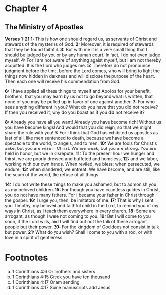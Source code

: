 # Chapter 4
## The Ministry of Apostles
**Verses 1-21**
**1:** This is how one should regard us, as servants of Christ and stewards of the mysteries of God.
**2:** Moreover, it is required of stewards that they be found faithful.
**3:** But with me it is a very small thing that I should be judged by you or by any human court. In fact, I do not even judge myself.
**4:** For I am not aware of anything agaist myself, but I am not thereby acquitted. It is the Lord who judges me.
**5:** Therefore do not pronounce judgment before the time, before the Lord comes, who will bring to light the things now hidden in darkness and will disclose the purpose of the heart. Then each one will receive his commendation from God.

**6:** I have applied all these things to myself and Apollos for your benefit, brothers, that you may learn by us not to go beyond what is written, that none of you may be puffed up in favor of one against another.
**7:** For who sees anything different in you? What do you have that you did not receive? If then you received it, why do you boast as if you did not receive it?

**8:** Already you have all you want! Already you have become rich! Without us you have become kings! And would that you did reign, so that we might share the rule with you!
**9:** For I think that God has exhibited us apostles as last of all, like men sentenced to death, because we have become a spectacle to the world, to angels, and to men.
**10:** We are fools for Christ's sake, but you are wise in Christ. We are weak, but you are strong. You are held in honor, but we in disrepute.
**11:** To the present hour we hunger and thirst, we are poorly dressed and buffeted and homeless,
**12:** and we labor, working with our own hands. When reviled, we bless; when persecuted, we endure;
**13:** when slandered, we entreat. We have become, and are still, like the scum of the world, the refuse of all things.

**14:** I do not write these things to make you ashamed, but to admonish you as my beloved children.
**15:** For though you have countless guides in Christ, you do not have many fathers. For I became your father in Christ through the gospel.
**16:** I urge you, then, be imitators of me.
**17:** That is why I sent you Timothy, my beloved and faithful child in the Lord, to remind you of my ways in Christ, as I teach them everywhere in every church.
**18:** Some are arrogant, as though I were not coming to you.
**19:** But I will come to you soon, if the Lord wills, and I will find out not the talk of these arrogant people but their power.
**20:** For the kingdom of God does not consist in talk but power.
**21:** What do you wish? Shall I come to you with a rod, or with love in a spirit of gentleness.

# Footnotes
<ol type='a'>
	<li>1 Corinthians 4:6 Or brothers and sisters</li>
	<li>1 Corinthians 4:15 Greek you have ten thousand</li>
	<li>1 Corinthians 4:17 Or am sending</li>
	<li>1 Corinthians 4:17 Some manuscripts add Jesus</li>
</ol>
